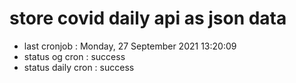 # store covid daily api as json data

- last cronjob : Monday, 27 September 2021 13:20:09
- status og cron : success
- status daily cron : success
      
      